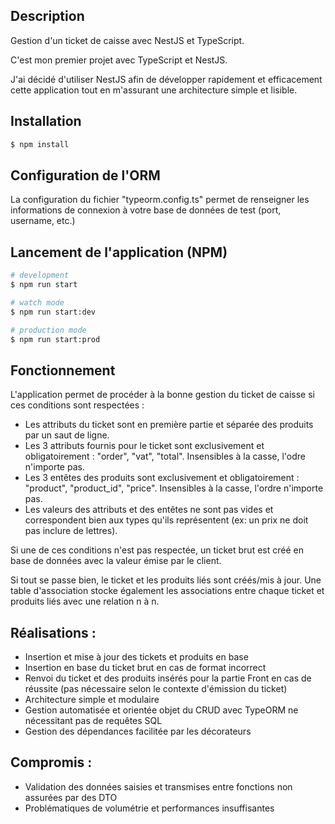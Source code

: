 ## Description

Gestion d'un ticket de caisse avec NestJS et TypeScript.

C'est mon premier projet avec TypeScript et NestJS. 

J'ai décidé d'utiliser NestJS afin de développer rapidement et efficacement cette application tout en m'assurant une architecture simple et lisible.

## Installation

```bash
$ npm install
```
## Configuration de l'ORM

La configuration du fichier "typeorm.config.ts" permet de renseigner les informations de connexion à votre base de données de test (port, username, etc.)

## Lancement de l'application (NPM)

```bash
# development
$ npm run start

# watch mode
$ npm run start:dev

# production mode
$ npm run start:prod
```
## Fonctionnement

L'application permet de procéder à la bonne gestion du ticket de caisse si ces conditions sont respectées : 
 - Les attributs du ticket sont en première partie et séparée des produits par un saut de ligne.
 - Les 3 attributs fournis pour le ticket sont exclusivement et obligatoirement : "order", "vat", "total". Insensibles à la casse, l'odre n'importe pas.
 - Les 3 entêtes des produits sont exclusivement et obligatoirement : "product", "product_id", "price". Insensibles à la casse, l'ordre n'importe pas.
 - Les valeurs des attributs et des entêtes ne sont pas vides et correspondent bien aux types qu'ils représentent (ex: un prix ne doit pas inclure de lettres).

Si une de ces conditions n'est pas respectée, un ticket brut est créé en base de données avec la valeur émise par le client. 

Si tout se passe bien, le ticket et les produits liés sont créés/mis à jour. Une table d'association stocke également les associations entre chaque ticket et produits liés avec une relation n à n.

## Réalisations :
 - Insertion et mise à jour des tickets et produits en base
 - Insertion en base du ticket brut en cas de format incorrect
 - Renvoi du ticket et des produits insérés pour la partie Front en cas de réussite (pas nécessaire selon le contexte d'émission du ticket)
 - Architecture simple et modulaire
 - Gestion automatisée et orientée objet du CRUD avec TypeORM ne nécessitant pas de requêtes SQL
 - Gestion des dépendances facilitée par les décorateurs

## Compromis :
 - Validation des données saisies et transmises entre fonctions non assurées par des DTO
 - Problématiques de volumétrie et performances insuffisantes


